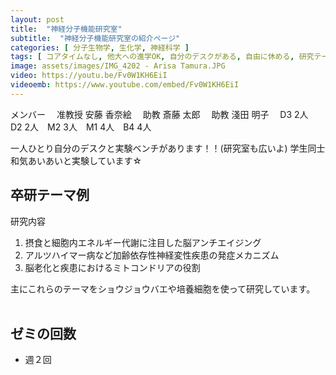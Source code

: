 ```yaml
---
layout: post
title:  "神経分子機能研究室"
subtitle:  "神経分子機能研究室の紹介ページ"
categories: [ 分子生物学, 生化学, 神経科学 ]
tags: [ コアタイムなし, 他大への進学OK, 自分のデスクがある, 自由に休める, 研究テーマが与えられる, ゼミ英語, イベントあり ]
image: assets/images/IMG_4202 - Arisa Tamura.JPG
video: https://youtu.be/Fv0W1KH6EiI
videoemb: https://www.youtube.com/embed/Fv0W1KH6EiI
---
```


メンバー
　准教授 安藤 香奈絵
　助教 斎藤 太郎
　助教 淺田 明子
　D3 2人　D2 2人　M2 3人　M1 4人　B4 4人

一人ひとり自分のデスクと実験ベンチがあります！！(研究室も広いよ)
学生同士和気あいあいと実験しています☆

## 卒研テーマ例
研究内容

1. 摂食と細胞内エネルギー代謝に注目した脳アンチエイジング
2. アルツハイマー病など加齢依存性神経変性疾患の発症メカニズム
3. 脳老化と疾患におけるミトコンドリアの役割

主にこれらのテーマをショウジョウバエや培養細胞を使って研究しています。
<br /><br />
   
## ゼミの回数
- 週２回
<br /><br />
